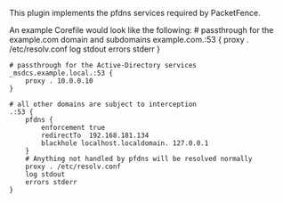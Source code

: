 This plugin implements the pfdns services required by PacketFence.

An example Corefile would look like the following: 
    # passthrough for the example.com domain and subdomains
    example.com.:53 {
        proxy . /etc/resolv.conf
        log stdout
        errors stderr
    }
    
    # passthrough for the Active-Directory services
    _msdcs.example.local.:53 {
        proxy . 10.0.0.10
    }
    
    # all other domains are subject to interception 
    .:53 {
        pfdns {
            enforcement true
            redirectTo  192.168.181.134
            blackhole localhost.localdomain. 127.0.0.1
        }
        # Anything not handled by pfdns will be resolved normally 
        proxy . /etc/resolv.conf
        log stdout
        errors stderr
    }
